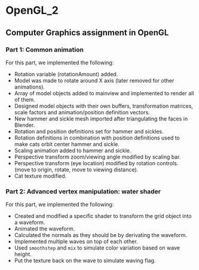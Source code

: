 # OpenGL_2
## Computer Graphics assignment in OpenGL

### Part 1: Common animation

For this part, we implemented the following:
* Rotation variable (rotationAmount) added.
* Model was made to rotate around X axis (later removed for other animations).
* Array of model objects added to mainview and implemented to render all of them.
* Designed model objects with their own buffers, transformation matrices, scale factors and animation/position definition vectors.
* New hammer and sickle mesh imported after triangulating the faces in Blender.
* Rotation and position definitions set for hammer and sickles.
* Rotation definitions in combination with position definitions used to make cats orbit center hammer and sickle.
* Scaling animation added to hammer and sickle.
* Perspective transform zoom/viewing angle modified by scaling bar.
* Perspective transform (eye location) modified by rotation controls. (move to origin, rotate, move to viewing distance).
* Cat texture modified.

### Part 2: Advanced vertex manipulation: water shader

For this part, we implemented the following:
* Created and modified a specific shader to transform the grid object into a waveform.
* Animated the waveform.
* Calculated the normals as they should be by derivating the waveform.
* Implemented multiple waves on top of each other.
* Used `smoothstep` and `mix` to simulate color variation based on wave height.
* Put the texture back on the wave to simulate waving flag.